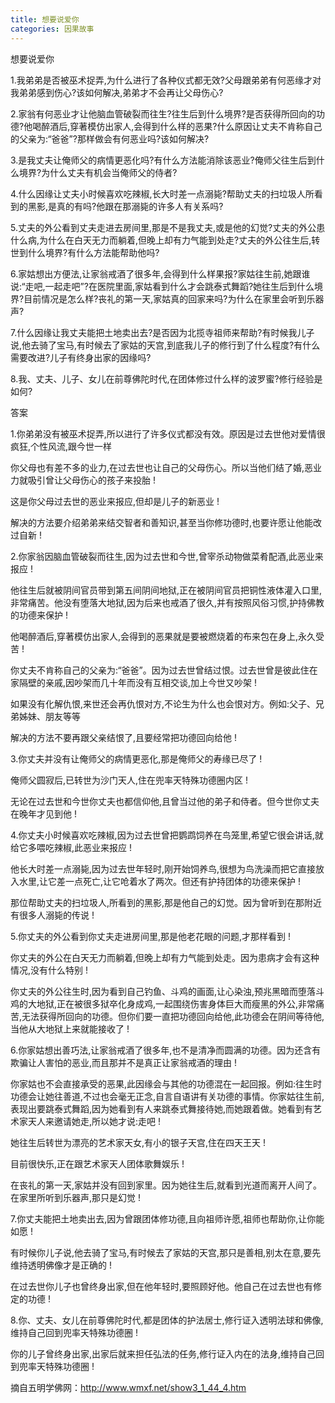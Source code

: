 ```yaml
---
title: 想要说爱你
categories: 因果故事
---
```


	   
想要说爱你

1.我弟弟是否被巫术捉弄,为什么进行了各种仪式都无效?父母跟弟弟有何恶缘才对我弟弟感到伤心?该如何解决,弟弟才不会再让父母伤心?

2.家翁有何恶业才让他脑血管破裂而往生?往生后到什么境界?是否获得所回向的功德?他喝醉酒后,穿著模仿出家人,会得到什么样的恶果?什么原因让丈夫不肯称自己的父亲为:“爸爸”?那样做会有何恶业吗?该如何解决?

3.是我丈夫让俺师父的病情更恶化吗?有什么方法能消除该恶业?俺师父往生后到什么境界?为什么丈夫有机会当俺师父的侍者?

4.什么因缘让丈夫小时候喜欢吃辣椒,长大时差一点溺毙?帮助丈夫的扫垃圾人所看到的黑影,是真的有吗?他跟在那溺毙的许多人有关系吗?

5.丈夫的外公看到丈夫走进去房间里,那是不是我丈夫,或是他的幻觉?丈夫的外公患什么病,为什么在白天无力而躺着,但晚上却有力气能到处走?丈夫的外公往生后,转世到什么境界?有什么方法能帮助他吗?

6.家姑想出方便法,让家翁戒酒了很多年,会得到什么样果报?家姑往生前,她跟谁说:“走吧,一起走吧”?在医院里面,家姑看到什么才会跳泰式舞蹈?她往生后到什么境界?目前情况是怎么样?丧礼的第一天,家姑真的回家来吗?为什么在家里会听到乐器声?

7.什么因缘让我丈夫能把土地卖出去?是否因为北揽寺祖师来帮助?有时候我儿子说,他去骑了宝马,有时候去了家姑的天宫,到底我儿子的修行到了什么程度?有什么需要改进?儿子有终身出家的因缘吗?

8.我、丈夫、儿子、女儿在前尊佛陀时代,在团体修过什么样的波罗蜜?修行经验是如何?

答案

1.你弟弟没有被巫术捉弄,所以进行了许多仪式都没有效。原因是过去世他对爱情很疯狂,个性风流,跟今世一样

你父母也有差不多的业力,在过去世也让自己的父母伤心。所以当他们结了婚,恶业力就吸引曾让父母伤心的孩子来投胎 !

这是你父母过去世的恶业来报应,但却是儿子的新恶业 !

解决的方法要介绍弟弟来结交智者和善知识,甚至当你修功德时,也要许愿让他能改过自新 !

2.你家翁因脑血管破裂而往生,因为过去世和今世,曾宰杀动物做菜肴配酒,此恶业来报应 !

他往生后就被阴间官员带到第五间阴间地狱,正在被阴间官员把铜性液体灌入口里,非常痛苦。他没有堕落大地狱,因为后来也戒酒了很久,并有按照风俗习惯,护持佛教的功德来保护 !

他喝醉酒后,穿著模仿出家人,会得到的恶果就是要被燃烧着的布来包在身上,永久受苦 !

你丈夫不肯称自己的父亲为:“爸爸”。因为过去世曾结过恨。过去世曾是彼此住在家隔壁的亲戚,因吵架而几十年而没有互相交谈,加上今世又吵架 !

如果没有化解仇恨,来世还会再仇恨对方,不论生为什么也会恨对方。例如:父子、兄弟姊妹、朋友等等

解决的方法不要再跟父亲结恨了,且要经常把功德回向给他 !

3.你丈夫并没有让俺师父的病情更恶化,那是俺师父的寿缘已尽了 !

俺师父圆寂后,已转世为沙门天人,住在兜率天特殊功德圈内区 !

无论在过去世和今世你丈夫也都信仰他,且曾当过他的弟子和侍者。但今世你丈夫在晚年才见到他 !

4.你丈夫小时候喜欢吃辣椒,因为过去世曾把鹦鹉饲养在鸟笼里,希望它很会讲话,就给它多喂吃辣椒,此恶业来报应 !

他长大时差一点溺毙,因为过去世年轻时,刚开始饲养鸟,很想为鸟洗澡而把它直接放入水里,让它差一点死亡,让它呛着水了两次。但还有护持团体的功德来保护 !

那位帮助丈夫的扫垃圾人,所看到的黑影,那是他自己的幻觉。因为曾听到在那附近有很多人溺毙的传说 !

5.你丈夫的外公看到你丈夫走进房间里,那是他老花眼的问题,才那样看到 !

你丈夫的外公在白天无力而躺着,但晚上却有力气能到处走。因为患病才会有这种情况,没有什么特别 !

你丈夫的外公往生时,因为看到自己钓鱼、斗鸡的画面,让心染浊,预兆黑暗而堕落斗鸡的大地狱,正在被很多狱卒化身成鸡,一起围绕伤害身体巨大而瘦黑的外公,非常痛苦,无法获得所回向的功德。但你们要一直把功德回向给他,此功德会在阴间等待他,当他从大地狱上来就能接收了 !

6.你家姑想出善巧法,让家翁戒酒了很多年,也不是清净而圆满的功德。因为还含有欺骗让人害怕的恶业,而且那并不是真正让家翁戒酒的理由 !

你家姑也不会直接承受的恶果,此因缘会与其他的功德混在一起回报。例如:往生时功德会让她往善道,不过也会毫无正念,自言自语讲有关功德的事情。你家姑往生前,表现出要跳泰式舞蹈,因为她看到有人来跳泰式舞接待她,而她跟着做。她看到有艺术家天人来邀请她走,所以她才说:走吧 !

她往生后转世为漂亮的艺术家天女,有小的银子天宫,住在四天王天 !

目前很快乐,正在跟艺术家天人团体歌舞娱乐 !

在丧礼的第一天,家姑并没有回到家里。因为她往生后,就看到光道而离开人间了。在家里所听到乐器声,那只是幻觉 !

7.你丈夫能把土地卖出去,因为曾跟团体修功德,且向祖师许愿,祖师也帮助你,让你能如愿 !

有时候你儿子说,他去骑了宝马,有时候去了家姑的天宫,那只是善相,别太在意,要先维持透明佛像才是正确的 !

在过去世你儿子也曾终身出家,但在他年轻时,要照顾好他。他自己在过去世也有修定的功德 !

8.你、丈夫、女儿在前尊佛陀时代,都是团体的护法居士,修行证入透明法球和佛像,维持自己回到兜率天特殊功德圈 !

你的儿子曾终身出家,出家后就来担任弘法的任务,修行证入内在的法身,维持自己回到兜率天特殊功德圈 !

摘自五明学佛网：http://www.wmxf.net/show3_1_44_4.htm
